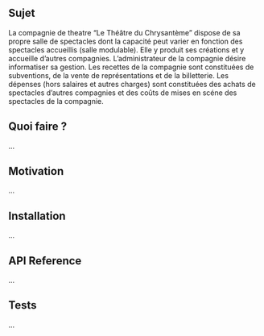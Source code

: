 ## Sujet

La compagnie de theatre “Le Théâtre du Chrysantème” dispose de sa propre salle de spectacles dont la capacité peut varier en fonction des spectacles accueillis (salle modulable). Elle y produit ses créations et y accueille d’autres compagnies. L’administrateur de la compagnie désire informatiser sa gestion. Les recettes de la compagnie sont constituées de subventions, de la vente de représentations et de la billetterie. Les dépenses (hors salaires et autres charges) sont constituées des achats de spectacles d’autres compagnies et des coûts de mises en scéne des spectacles de la compagnie.

## Quoi faire ?

...

## Motivation

...

## Installation

...

## API Reference

...

## Tests

...

